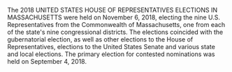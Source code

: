 The 2018 UNITED STATES HOUSE OF REPRESENTATIVES ELECTIONS IN MASSACHUSETTS were held on November 6, 2018, electing the nine U.S. Representatives from the Commonwealth of Massachusetts, one from each of the state's nine congressional districts. The elections coincided with the gubernatorial election, as well as other elections to the House of Representatives, elections to the United States Senate and various state and local elections. The primary election for contested nominations was held on September 4, 2018.
